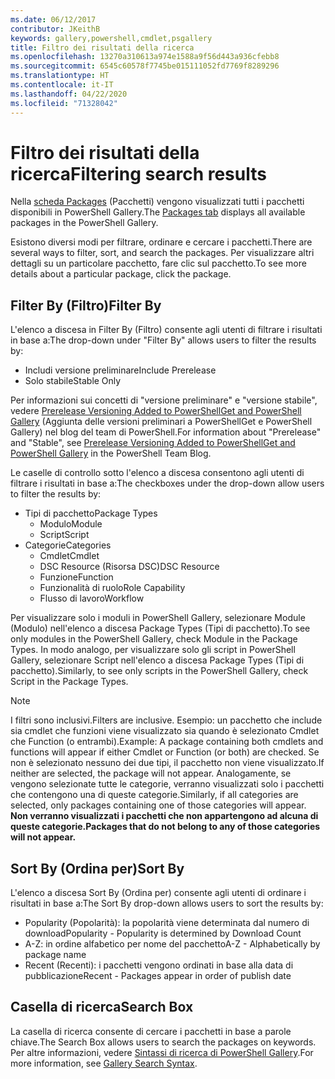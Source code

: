 ```yaml
---
ms.date: 06/12/2017
contributor: JKeithB
keywords: gallery,powershell,cmdlet,psgallery
title: Filtro dei risultati della ricerca
ms.openlocfilehash: 13270a310613a974e1588a9f56d443a936cfebb8
ms.sourcegitcommit: 6545c60578f7745be015111052fd7769f8289296
ms.translationtype: HT
ms.contentlocale: it-IT
ms.lasthandoff: 04/22/2020
ms.locfileid: "71328042"
---
```

# <a name="filtering-search-results"></a><span data-ttu-id="3f1cf-103">Filtro dei risultati della ricerca</span><span class="sxs-lookup"><span data-stu-id="3f1cf-103">Filtering search results</span></span>

<span data-ttu-id="3f1cf-104">Nella [scheda Packages](https://www.powershellgallery.com/packages) (Pacchetti) vengono visualizzati tutti i pacchetti disponibili in PowerShell Gallery.</span><span class="sxs-lookup"><span data-stu-id="3f1cf-104">The [Packages tab](https://www.powershellgallery.com/packages) displays all available packages in the PowerShell Gallery.</span></span>

<span data-ttu-id="3f1cf-105">Esistono diversi modi per filtrare, ordinare e cercare i pacchetti.</span><span class="sxs-lookup"><span data-stu-id="3f1cf-105">There are several ways to filter, sort, and search the packages.</span></span>
<span data-ttu-id="3f1cf-106">Per visualizzare altri dettagli su un particolare pacchetto, fare clic sul pacchetto.</span><span class="sxs-lookup"><span data-stu-id="3f1cf-106">To see more details about a particular package, click the package.</span></span>

## <a name="filter-by"></a><span data-ttu-id="3f1cf-107">Filter By (Filtro)</span><span class="sxs-lookup"><span data-stu-id="3f1cf-107">Filter By</span></span>

<span data-ttu-id="3f1cf-108">L'elenco a discesa in Filter By (Filtro) consente agli utenti di filtrare i risultati in base a:</span><span class="sxs-lookup"><span data-stu-id="3f1cf-108">The drop-down under "Filter By" allows users to filter the results by:</span></span>
- <span data-ttu-id="3f1cf-109">Includi versione preliminare</span><span class="sxs-lookup"><span data-stu-id="3f1cf-109">Include Prerelease</span></span>
- <span data-ttu-id="3f1cf-110">Solo stabile</span><span class="sxs-lookup"><span data-stu-id="3f1cf-110">Stable Only</span></span>

<span data-ttu-id="3f1cf-111">Per informazioni sui concetti di "versione preliminare" e "versione stabile", vedere [Prerelease Versioning Added to PowerShellGet and PowerShell Gallery](https://blogs.msdn.microsoft.com/powershell/2017/12/05/prerelease-versioning-added-to-powershellget-and-powershell-gallery/) (Aggiunta delle versioni preliminari a PowerShellGet e PowerShell Gallery) nel blog del team di PowerShell.</span><span class="sxs-lookup"><span data-stu-id="3f1cf-111">For information about "Prerelease" and "Stable", see [Prerelease Versioning Added to PowerShellGet and PowerShell Gallery](https://blogs.msdn.microsoft.com/powershell/2017/12/05/prerelease-versioning-added-to-powershellget-and-powershell-gallery/) in the PowerShell Team Blog.</span></span>

<span data-ttu-id="3f1cf-112">Le caselle di controllo sotto l'elenco a discesa consentono agli utenti di filtrare i risultati in base a:</span><span class="sxs-lookup"><span data-stu-id="3f1cf-112">The checkboxes under the drop-down allow users to filter the results by:</span></span>
- <span data-ttu-id="3f1cf-113">Tipi di pacchetto</span><span class="sxs-lookup"><span data-stu-id="3f1cf-113">Package Types</span></span>
  - <span data-ttu-id="3f1cf-114">Modulo</span><span class="sxs-lookup"><span data-stu-id="3f1cf-114">Module</span></span>
  - <span data-ttu-id="3f1cf-115">Script</span><span class="sxs-lookup"><span data-stu-id="3f1cf-115">Script</span></span>
- <span data-ttu-id="3f1cf-116">Categorie</span><span class="sxs-lookup"><span data-stu-id="3f1cf-116">Categories</span></span>
  - <span data-ttu-id="3f1cf-117">Cmdlet</span><span class="sxs-lookup"><span data-stu-id="3f1cf-117">Cmdlet</span></span>
  - <span data-ttu-id="3f1cf-118">DSC Resource (Risorsa DSC)</span><span class="sxs-lookup"><span data-stu-id="3f1cf-118">DSC Resource</span></span>
  - <span data-ttu-id="3f1cf-119">Funzione</span><span class="sxs-lookup"><span data-stu-id="3f1cf-119">Function</span></span>
  - <span data-ttu-id="3f1cf-120">Funzionalità di ruolo</span><span class="sxs-lookup"><span data-stu-id="3f1cf-120">Role Capability</span></span>
  - <span data-ttu-id="3f1cf-121">Flusso di lavoro</span><span class="sxs-lookup"><span data-stu-id="3f1cf-121">Workflow</span></span>

<span data-ttu-id="3f1cf-122">Per visualizzare solo i moduli in PowerShell Gallery, selezionare Module (Modulo) nell'elenco a discesa Package Types (Tipi di pacchetto).</span><span class="sxs-lookup"><span data-stu-id="3f1cf-122">To see only modules in the PowerShell Gallery, check Module in the Package Types.</span></span>
<span data-ttu-id="3f1cf-123">In modo analogo, per visualizzare solo gli script in PowerShell Gallery, selezionare Script nell'elenco a discesa Package Types (Tipi di pacchetto).</span><span class="sxs-lookup"><span data-stu-id="3f1cf-123">Similarly, to see only scripts in the PowerShell Gallery, check Script in the Package Types.</span></span>

> [!NOTE]
> <span data-ttu-id="3f1cf-124">I filtri sono inclusivi.</span><span class="sxs-lookup"><span data-stu-id="3f1cf-124">Filters are inclusive.</span></span>
> <span data-ttu-id="3f1cf-125">Esempio: un pacchetto che include sia cmdlet che funzioni viene visualizzato sia quando è selezionato Cmdlet che Function (o entrambi).</span><span class="sxs-lookup"><span data-stu-id="3f1cf-125">Example: A package containing both cmdlets and functions will appear if either Cmdlet or Function (or both) are checked.</span></span>
> <span data-ttu-id="3f1cf-126">Se non è selezionato nessuno dei due tipi, il pacchetto non viene visualizzato.</span><span class="sxs-lookup"><span data-stu-id="3f1cf-126">If neither are selected, the package will not appear.</span></span>
> <span data-ttu-id="3f1cf-127">Analogamente, se vengono selezionate tutte le categorie, verranno visualizzati solo i pacchetti che contengono una di queste categorie.</span><span class="sxs-lookup"><span data-stu-id="3f1cf-127">Similarly, if all categories are selected, only packages containing one of those categories will appear.</span></span>
> <span data-ttu-id="3f1cf-128">**Non verranno visualizzati i pacchetti che non appartengono ad alcuna di queste categorie.**</span><span class="sxs-lookup"><span data-stu-id="3f1cf-128">**Packages that do not belong to any of those categories will not appear.**</span></span>

## <a name="sort-by"></a><span data-ttu-id="3f1cf-129">Sort By (Ordina per)</span><span class="sxs-lookup"><span data-stu-id="3f1cf-129">Sort By</span></span>

<span data-ttu-id="3f1cf-130">L'elenco a discesa Sort By (Ordina per) consente agli utenti di ordinare i risultati in base a:</span><span class="sxs-lookup"><span data-stu-id="3f1cf-130">The Sort By drop-down allows users to sort the results by:</span></span>
- <span data-ttu-id="3f1cf-131">Popularity (Popolarità): la popolarità viene determinata dal numero di download</span><span class="sxs-lookup"><span data-stu-id="3f1cf-131">Popularity - Popularity is determined by Download Count</span></span>
- <span data-ttu-id="3f1cf-132">A-Z: in ordine alfabetico per nome del pacchetto</span><span class="sxs-lookup"><span data-stu-id="3f1cf-132">A-Z - Alphabetically by package name</span></span>
- <span data-ttu-id="3f1cf-133">Recent (Recenti): i pacchetti vengono ordinati in base alla data di pubblicazione</span><span class="sxs-lookup"><span data-stu-id="3f1cf-133">Recent - Packages appear in order of publish date</span></span>

## <a name="search-box"></a><span data-ttu-id="3f1cf-134">Casella di ricerca</span><span class="sxs-lookup"><span data-stu-id="3f1cf-134">Search Box</span></span>

<span data-ttu-id="3f1cf-135">La casella di ricerca consente di cercare i pacchetti in base a parole chiave.</span><span class="sxs-lookup"><span data-stu-id="3f1cf-135">The Search Box allows users to search the packages on keywords.</span></span>
<span data-ttu-id="3f1cf-136">Per altre informazioni, vedere [Sintassi di ricerca di PowerShell Gallery](search-syntax.md).</span><span class="sxs-lookup"><span data-stu-id="3f1cf-136">For more information, see [Gallery Search Syntax](search-syntax.md).</span></span>
